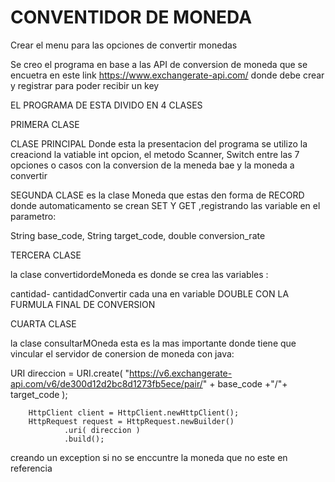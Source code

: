 # CONVENTIDOR DE MONEDA

Crear el menu para las opciones de convertir  monedas

Se creo el programa en base a las API de conversion de moneda que se encuetra en este link https://www.exchangerate-api.com/    donde debe crear y registrar para poder recibir un key 

 EL PROGRAMA DE ESTA DIVIDO EN 4 CLASES

 PRIMERA CLASE

 CLASE PRINCIPAL 
 Donde esta la presentacion del programa 
 se utilizo la creaciond la vatiable int opcion, el metodo Scanner, Switch entre las 7 opciones o casos con la conversion de la meneda bae y la moneda a convertir


 SEGUNDA CLASE
 es la clase Moneda que estas den forma de RECORD donde automaticamento se crean SET Y GET ,registrando las variable en el parametro:

 String base_code,
 String target_code,
 double conversion_rate




 TERCERA CLASE

 la clase convertidordeMoneda 
 es donde se crea las variables :

 cantidad-
 cantidadConvertir cada una en variable DOUBLE
CON LA FURMULA FINAL DE CONVERSION 



CUARTA CLASE

  la clase consultarMOneda esta es la mas importante donde tiene que vincular el servidor de conersion de moneda con java:

   URI direccion = URI.create( "https://v6.exchangerate-api.com/v6/de300d12d2bc8d1273fb5ece/pair/" + base_code +"/"+ target_code  );

        HttpClient client = HttpClient.newHttpClient();
        HttpRequest request = HttpRequest.newBuilder()
                .uri( direccion )
                .build();
creando un exception si no se enccuntre la moneda que no este en referencia 
 

 



 

 
